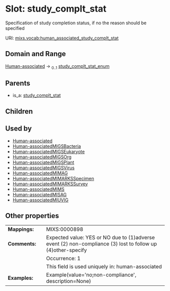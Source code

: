 
# Slot: study_complt_stat


Specification of study completion status, if no the reason should be specified

URI: [mixs.vocab:human_associated_study_complt_stat](https://w3id.org/mixs/vocab/human_associated_study_complt_stat)


## Domain and Range

[Human-associated](Human-associated.md) &#8594;  <sub>0..1</sub> [study_complt_stat_enum](study_complt_stat_enum.md)

## Parents

 *  is_a: [study_complt_stat](study_complt_stat.md)

## Children


## Used by

 * [Human-associated](Human-associated.md)
 * [Human-associatedMIGSBacteria](Human-associatedMIGSBacteria.md)
 * [Human-associatedMIGSEukaryote](Human-associatedMIGSEukaryote.md)
 * [Human-associatedMIGSOrg](Human-associatedMIGSOrg.md)
 * [Human-associatedMIGSPlant](Human-associatedMIGSPlant.md)
 * [Human-associatedMIGSVirus](Human-associatedMIGSVirus.md)
 * [Human-associatedMIMAG](Human-associatedMIMAG.md)
 * [Human-associatedMIMARKSSpecimen](Human-associatedMIMARKSSpecimen.md)
 * [Human-associatedMIMARKSSurvey](Human-associatedMIMARKSSurvey.md)
 * [Human-associatedMIMS](Human-associatedMIMS.md)
 * [Human-associatedMISAG](Human-associatedMISAG.md)
 * [Human-associatedMIUVIG](Human-associatedMIUVIG.md)

## Other properties

|  |  |  |
| --- | --- | --- |
| **Mappings:** | | MIXS:0000898 |
| **Comments:** | | Expected value: YES or NO due to (1)adverse event (2) non-compliance (3) lost to follow up (4)other-specify |
|  | | Occurrence: 1 |
|  | | This field is used uniquely in: human-associated |
| **Examples:** | | Example(value='no;non-compliance', description=None) |

